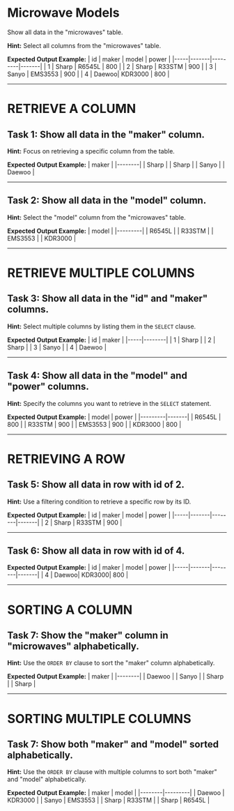 # Microwave Models
Show all data in the "microwaves" table.

**Hint:** Select all columns from the "microwaves" table.

**Expected Output Example:**
| id | maker | model | power |
|-----|-------|---------|-------|
| 1 | Sharp | R6545L | 800 |
| 2 | Sharp | R33STM | 900 |
| 3 | Sanyo | EMS3553 | 900 |
| 4 | Daewoo| KDR3000 | 800 |

---

# RETRIEVE A COLUMN

## Task 1: Show all data in the "maker" column.

**Hint:** Focus on retrieving a specific column from the table.

**Expected Output Example:**
| maker |
|--------|
| Sharp |
| Sharp |
| Sanyo |
| Daewoo |

---

## Task 2: Show all data in the "model" column.

**Hint:** Select the "model" column from the "microwaves" table.

**Expected Output Example:**
| model |
|---------|
| R6545L |
| R33STM |
| EMS3553 |
| KDR3000 |

---

# RETRIEVE MULTIPLE COLUMNS

## Task 3: Show all data in the "id" and "maker" columns.

**Hint:** Select multiple columns by listing them in the `SELECT` clause.

**Expected Output Example:**
| id | maker |
|-----|--------|
| 1 | Sharp |
| 2 | Sharp |
| 3 | Sanyo |
| 4 | Daewoo |

---

## Task 4: Show all data in the "model" and "power" columns.

**Hint:** Specify the columns you want to retrieve in the `SELECT` statement.

**Expected Output Example:**
| model | power |
|---------|-------|
| R6545L | 800 |
| R33STM | 900 |
| EMS3553 | 900 |
| KDR3000 | 800 |

---

# RETRIEVING A ROW

## Task 5: Show all data in row with id of 2.

**Hint:** Use a filtering condition to retrieve a specific row by its ID.

**Expected Output Example:**
| id | maker | model | power |
|-----|-------|--------|-------|
| 2 | Sharp | R33STM | 900 |

---

## Task 6: Show all data in row with id of 4.

**Expected Output Example:**
| id | maker | model | power |
|-----|-------|--------|-------|
| 4 | Daewoo| KDR3000| 800 |

---

# SORTING A COLUMN

## Task 7: Show the "maker" column in "microwaves" alphabetically.

**Hint:** Use the `ORDER BY` clause to sort the "maker" column alphabetically.

**Expected Output Example:**
| maker |
|--------|
| Daewoo |
| Sanyo |
| Sharp |
| Sharp |

---

# SORTING MULTIPLE COLUMNS

## Task 7: Show both "maker" and "model" sorted alphabetically.

**Hint:** Use the `ORDER BY` clause with multiple columns to sort both "maker" and "model" alphabetically.

**Expected Output Example:**
| maker | model |
|--------|---------|
| Daewoo | KDR3000 |
| Sanyo | EMS3553 |
| Sharp | R33STM |
| Sharp | R6545L |
